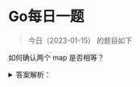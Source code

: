 # Go每日一题

> 今日（2023-01-15） 的题目如下

如何确认两个 map 是否相等？

<details>
<summary>答案解析：</summary>
<div>

map 深度相等的条件：

- 都为 nil
- 非空、长度相等，指向同一个 map 实体对象
- 相应的 key 指向的 value “深度”相等

直接将使用 map1 == map2 是错误的。这种写法只能比较 map 是否为 nil。

```golang
package main

import "fmt"

func main() {
	var m map[string]int
	var n map[string]int

	fmt.Println(m == nil)
	fmt.Println(n == nil)

	// 不能通过编译
	//fmt.Println(m == n)
}
```

输出结果：

```
true
true
```

因此只能是遍历 map 的每个元素，比较元素是否都是深度相等。

答案解析来自：https://golang.design/go-questions/map/compare/

---

#### 一楼

map是无序存储的，所以不能直接判断两个map是否相等；网上有一种比较方法，不一定是最好，但起码也是一种方案。

```golang
func CompareMap(dm1 map[string]interface{}, dm2 map[string]interface{}) bool {
    keySlice := make([]string, 0)
    data1Slice := make([]interface{}, 0)
    data2Slice := make([]interface{}, 0)
    for key, value := range dm1 {
        keySlice = append(keySlice, key)
        data1Slice = append(data1Slice, value)
    }
    for _, key := range keySlice {
        if data, ok := dm2[key]; ok {
            data2Slice = append(data2Slice, data)
        } else {
            return false
        }
    }
    data1Bytes, _ := json.Marshal(data1Slice)
    data2Bytes, _ := json.Marshal(data2Slice)
    return string(data1Bytes) == string(data2Bytes)
}
```

代码中遗漏了判断两个map是否为nil以及是否长度相等的前置条件判断，大概思路就是取出其中一个map的key放到slice里，并且按照key的slice到另外一个map中取值，如果有一个取不到，那这两个map肯定不相等,如果都取到了，那么比较两个dataslice的json编码是否相等

### 二楼

```golang
package main

import ( "fmt" "reflect" )

func main() { //定义两个map m := make(map[string]string) m1 := make(map[string]string)

    m["name"] = "wangshao"
    m["age"] = "15"
    m["sex"] = "man"

    m1["name"] = "wangshao"
    m1["age"] = "15"
    m1["sex"] = "man"

    //先遍历一个map拿出所有的key
    k := make([]string, 0)
    v := make([]string, 0)
    for key, value := range m {
        k = append(k, key)
        v = append(v, value)
    }

    if len(m) == len(m1) {
        for i := 0; i < len(k); i++ {
            if m1[k[i]] == v[i] {
                fmt.Println("same")
            } else {
                fmt.Println("no same")
            }
        }
    }

    //反射方式
    fmt.Println(reflect.DeepEqual(m, m1))
}
```

### 四楼

标准答案可能不太方便，我认为，反射更加合理

```golang
package main

import( 
    "fmt"
    "relflect"
)

func main() {
    var m map[string]int
    var n map[string]int

    fmt.Println(reflect.DeepEqual(m,n))
}
```

### 18楼

凭什么先对问题做一个假设，不是string就是int？ 有没有想过为什么会有hashMightPanic？因为map不只是string、int，还有interface呢。 hash可能panic，compare也是可能panic的。结论可不只是true/false，panic不能忽略。


### 23楼

```golang
// EqualMap 比较 map 是否相等（只适用成员为标量的map）
func EqualMap(m1, m2 map[string]interface{}) bool {
    if (0 == len(m1) && 0 == len(m2)) || (nil == m1 && nil == m2) {
        return true
    }
    var keys1 []string
    for key, _ := range m1 {
        keys1 = append(keys1, key)
    }
    var keys2 []string
    for key, _ := range m2 {
        keys2 = append(keys2, key)
    }
    for _, key := range keys1 {
        if v2, ok := m2[key]; ok && m1[key] == v2 {
            continue
        }
        return false
    }
    return true
}

// EqualMapReflect 比较 map 是否深相等
func EqualMapReflect(m1, m2 map[string]interface{}) bool {
    if (0 == len(m1) && 0 == len(m2)) || (nil == m1 && nil == m2) {
        return true
    }
    return reflect.DeepEqual(m1, m2)
}
```

### 32楼

1. 官网文档规定，slice, map, 和 function 之间不能直接比较是否相等，特例是 nil。具体参照：https://go.dev/ref/spec#Comparison_operators
2. Go 中 map 的 value 类型可以是任意类型的，这就把上面除了『reflect.DeepEqual』之外的其他方法几乎都毙掉了，因为要判断value 类型是 slice、map 或 function 的话该如何处理。要自己实现的话，其实参照 reflect.DeepEqual 的实现来比较好。



</div>
</details>